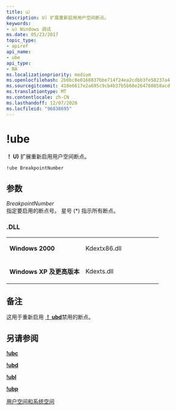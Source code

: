 ```yaml
---
title: u）
description: U) 扩展重新启用用户空间断点。
keywords:
- u) Windows 调试
ms.date: 05/23/2017
topic_type:
- apiref
api_name:
- ube
api_type:
- NA
ms.localizationpriority: medium
ms.openlocfilehash: 2b0bc8e0168837bbe714f24ea2cdbb3fe58237a4
ms.sourcegitcommit: 418e6617e2a695c9cb4b37b5b60e264760858acd
ms.translationtype: MT
ms.contentlocale: zh-CN
ms.lasthandoff: 12/07/2020
ms.locfileid: "96838695"
---
```

# <a name="ube"></a>!ube


**！ U)** 扩展重新启用用户空间断点。

```dbgcmd
!ube BreakpointNumber 
```

## <a name="span-idddk__ube_dbgspanspan-idddk__ube_dbgspanparameters"></a><span id="ddk__ube_dbg"></span><span id="DDK__UBE_DBG"></span>参数


<span id="_______BreakpointNumber______"></span><span id="_______breakpointnumber______"></span><span id="_______BREAKPOINTNUMBER______"></span>*BreakpointNumber*   
指定要启用的断点号。 星号 (\*) 指示所有断点。

### <a name="span-iddllspanspan-iddllspandll"></a><span id="DLL"></span><span id="dll"></span>.DLL

<table>
<colgroup>
<col width="50%" />
<col width="50%" />
</colgroup>
<tbody>
<tr class="odd">
<td align="left"><p><strong>Windows 2000</strong></p></td>
<td align="left"><p>Kdextx86.dll</p></td>
</tr>
<tr class="even">
<td align="left"><p><strong>Windows XP 及更高版本</strong></p></td>
<td align="left"><p>Kdexts.dll</p></td>
</tr>
</tbody>
</table>

 

<a name="remarks"></a>备注
-------

这用于重新启用 [**！ ubd**](-ubd.md)禁用的断点。

## <a name="span-idsee_alsospansee-also"></a><span id="see_also"></span>另请参阅


[**!ubc**](-ubc.md)

[**!ubd**](-ubd.md)

[**!ubl**](-ubl.md)

[**!ubp**](-ubp.md)

[用户空间和系统空间](user-space-and-system-space.md)

 

 






